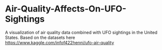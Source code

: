# Air-Quality-Affects-On-UFO-Sightings
A visualization of air quality data combined with UFO sightings in the United States.  Based on the datasets here https://www.kaggle.com/infof422henni/ufo-air-quality 
